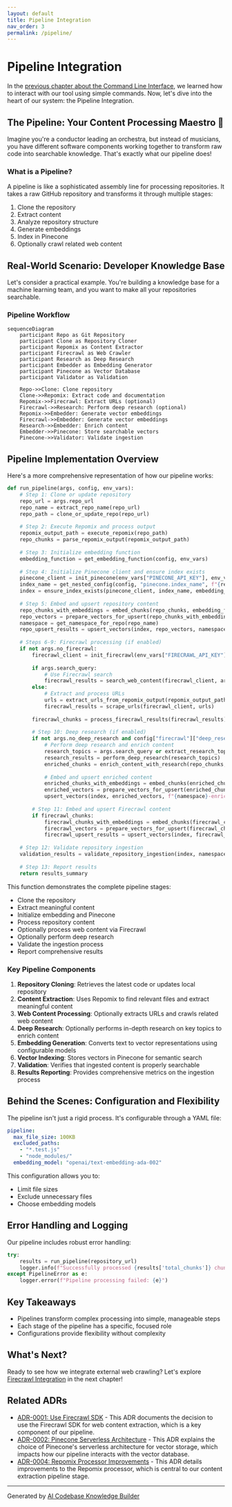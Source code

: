 ```yaml
---
layout: default
title: Pipeline Integration
nav_order: 3
permalink: /pipeline/
---
```


# Pipeline Integration

In the [previous chapter about the Command Line Interface](/cli/), we learned how to interact with our tool using simple commands. Now, let's dive into the heart of our system: the Pipeline Integration.

## The Pipeline: Your Content Processing Maestro 🎼

Imagine you're a conductor leading an orchestra, but instead of musicians, you have different software components working together to transform raw code into searchable knowledge. That's exactly what our pipeline does!

### What is a Pipeline?

A pipeline is like a sophisticated assembly line for processing repositories. It takes a raw GitHub repository and transforms it through multiple stages:

1. Clone the repository
2. Extract content
3. Analyze repository structure
4. Generate embeddings
5. Index in Pinecone
6. Optionally crawl related web content

## Real-World Scenario: Developer Knowledge Base

Let's consider a practical example. You're building a knowledge base for a machine learning team, and you want to make all your repositories searchable.

### Pipeline Workflow

```mermaid
sequenceDiagram
    participant Repo as Git Repository
    participant Clone as Repository Cloner
    participant Repomix as Content Extractor
    participant Firecrawl as Web Crawler
    participant Research as Deep Research
    participant Embedder as Embedding Generator
    participant Pinecone as Vector Database
    participant Validator as Validation

    Repo->>Clone: Clone repository
    Clone->>Repomix: Extract code and documentation
    Repomix->>Firecrawl: Extract URLs (optional)
    Firecrawl->>Research: Perform deep research (optional)
    Repomix->>Embedder: Generate vector embeddings
    Firecrawl->>Embedder: Generate vector embeddings
    Research->>Embedder: Enrich content
    Embedder->>Pinecone: Store searchable vectors
    Pinecone->>Validator: Validate ingestion
```

## Pipeline Implementation Overview

Here's a more comprehensive representation of how our pipeline works:

```python
def run_pipeline(args, config, env_vars):
    # Step 1: Clone or update repository
    repo_url = args.repo_url
    repo_name = extract_repo_name(repo_url)
    repo_path = clone_or_update_repo(repo_url)
    
    # Step 2: Execute Repomix and process output
    repomix_output_path = execute_repomix(repo_path)
    repo_chunks = parse_repomix_output(repomix_output_path)
    
    # Step 3: Initialize embedding function
    embedding_function = get_embedding_function(config, env_vars)
    
    # Step 4: Initialize Pinecone client and ensure index exists
    pinecone_client = init_pinecone(env_vars["PINECONE_API_KEY"], env_vars["PINECONE_ENVIRONMENT"])
    index_name = get_nested_config(config, "pinecone.index_name", f"{repo_name.lower()}-repo")
    index = ensure_index_exists(pinecone_client, index_name, embedding_dimension, metric)
    
    # Step 5: Embed and upsert repository content
    repo_chunks_with_embeddings = embed_chunks(repo_chunks, embedding_function, embedding_dimension)
    repo_vectors = prepare_vectors_for_upsert(repo_chunks_with_embeddings)
    namespace = get_namespace_for_repo(repo_name)
    repo_upsert_results = upsert_vectors(index, repo_vectors, namespace)
    
    # Steps 6-9: Firecrawl processing (if enabled)
    if not args.no_firecrawl:
        firecrawl_client = init_firecrawl(env_vars["FIRECRAWL_API_KEY"])
        
        if args.search_query:
            # Use Firecrawl search
            firecrawl_results = search_web_content(firecrawl_client, args.search_query)
        else:
            # Extract and process URLs
            urls = extract_urls_from_repomix_output(repomix_output_path)
            firecrawl_results = scrape_urls(firecrawl_client, urls)
            
        firecrawl_chunks = process_firecrawl_results(firecrawl_results)
        
        # Step 10: Deep research (if enabled)
        if not args.no_deep_research and config["firecrawl"]["deep_research"]["enabled"]:
            # Perform deep research and enrich content
            research_topics = args.search_query or extract_research_topics(repo_chunks)
            research_results = perform_deep_research(research_topics)
            enriched_chunks = enrich_content_with_research(repo_chunks, research_results)
            
            # Embed and upsert enriched content
            enriched_chunks_with_embeddings = embed_chunks(enriched_chunks, embedding_function)
            enriched_vectors = prepare_vectors_for_upsert(enriched_chunks_with_embeddings)
            upsert_vectors(index, enriched_vectors, f"{namespace}-enriched")
    
        # Step 11: Embed and upsert Firecrawl content
        if firecrawl_chunks:
            firecrawl_chunks_with_embeddings = embed_chunks(firecrawl_chunks, embedding_function)
            firecrawl_vectors = prepare_vectors_for_upsert(firecrawl_chunks_with_embeddings)
            firecrawl_upsert_results = upsert_vectors(index, firecrawl_vectors, namespace)
    
    # Step 12: Validate repository ingestion
    validation_results = validate_repository_ingestion(index, namespace, repo_path, repomix_output_path)
    
    # Step 13: Report results
    return results_summary
```

This function demonstrates the complete pipeline stages:
- Clone the repository
- Extract meaningful content
- Initialize embedding and Pinecone
- Process repository content
- Optionally process web content via Firecrawl
- Optionally perform deep research
- Validate the ingestion process
- Report comprehensive results

### Key Pipeline Components

1. **Repository Cloning**: Retrieves the latest code or updates local repository
2. **Content Extraction**: Uses Repomix to find relevant files and extract meaningful content
3. **Web Content Processing**: Optionally extracts URLs and crawls related web content
4. **Deep Research**: Optionally performs in-depth research on key topics to enrich content
5. **Embedding Generation**: Converts text to vector representations using configurable models
6. **Vector Indexing**: Stores vectors in Pinecone for semantic search
7. **Validation**: Verifies that ingested content is properly searchable
8. **Results Reporting**: Provides comprehensive metrics on the ingestion process

## Behind the Scenes: Configuration and Flexibility

The pipeline isn't just a rigid process. It's configurable through a YAML file:

```yaml
pipeline:
  max_file_size: 100KB
  excluded_paths:
    - "*.test.js"
    - "node_modules/"
  embedding_model: "openai/text-embedding-ada-002"
```

This configuration allows you to:
- Limit file sizes
- Exclude unnecessary files
- Choose embedding models

## Error Handling and Logging

Our pipeline includes robust error handling:

```python
try:
    results = run_pipeline(repository_url)
    logger.info(f"Successfully processed {results['total_chunks']} chunks")
except PipelineError as e:
    logger.error(f"Pipeline processing failed: {e}")
```

## Key Takeaways

- Pipelines transform complex processing into simple, manageable steps
- Each stage of the pipeline has a specific, focused role
- Configurations provide flexibility without complexity

## What's Next?

Ready to see how we integrate external web crawling? Let's explore [Firecrawl Integration](03_firecrawl_integration.md) in the next chapter!

## Related ADRs

- [ADR-0001: Use Firecrawl SDK](adr/0001-use-firecrawl-sdk.md) - This ADR documents the decision to use the Firecrawl SDK for web content extraction, which is a key component of our pipeline.
- [ADR-0002: Pinecone Serverless Architecture](adr/0002-pinecone-serverless-architecture.md) - This ADR explains the choice of Pinecone's serverless architecture for vector storage, which impacts how our pipeline interacts with the vector database.
- [ADR-0004: Repomix Processor Improvements](adr/0004-repomix-processor-improvements.md) - This ADR details improvements to the Repomix processor, which is central to our content extraction pipeline stage.

---

Generated by [AI Codebase Knowledge Builder](https://github.com/The-Pocket/Tutorial-Codebase-Knowledge)